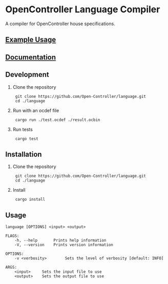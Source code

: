 # OpenController Language Compiler

A compiler for OpenController house specifications.

## [Example Usage](test/example)

## [Documentation](https://open-controller.github.io/language/)

## Development

1. Clone the repository

        git clone https://github.com/Open-Controller/language.git
        cd ./language

2. Run with an ocdef file

        cargo run ./test.ocdef ./result.ocbin

3. Run tests

        cargo test

## Installation

1. Clone the repository

        git clone https://github.com/Open-Controller/language.git
        cd ./language

2. Install

        cargo install

## Usage

    language [OPTIONS] <input> <output>

    FLAGS:
        -h, --help       Prints help information
        -V, --version    Prints version information

    OPTIONS:
        -v <verbosity>        Sets the level of verbosity [default: INFO]

    ARGS:
        <input>     Sets the input file to use
        <output>    Sets the output file to use
